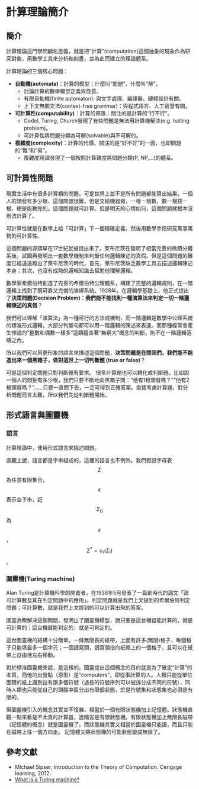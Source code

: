 # 計算理論簡介

## 簡介

計算理論這門學問顧名思義，就是把“計算”\(computation\)這個抽象的現象作為研究對象，用數學工具來分析和刻畫，並為此而建立的理論體系。

計算理論的三個核心問題：

* **自動機\(automata\)**：計算的模型；什麼叫“問題”，什麼叫“解”。
  * 討論計算的數學模型定義與性質。
  * 有限自動機\(finite automaton\): 與文字處理、編譯器、硬體設計有關。
  *  上下文無關文法\(context-free grammar\)：與程式語言、人工智慧有關。
* **可計算性\(computability\)**：計算的界限：關注的是計算的“行不行”。
  *  Godel, Turing, Church發現了有些問題是無法用計算機解決\(e.g. halting problem\)。
  * 可計算性將問題分類為可解\(solvable\)與不可解的。
* **複雜度\(complexity\)**：計算的代價，關注的是“好不好”的一面，也即問題的“難”和“易”。
  * 複雜度理論發現了一個按照計算難度將問題分類\(P, NP,…\)的體系。

## 可計算性問題

現實生活中有很多計算類的問題。可是世界上並不是所有問題都能算出結果。一個人的頭發有多少根，這個問題很難，但是交給機器做，一根一根數，數一根拔一根，總是能數完的。這個問題就可計算。但是明天的心情如何，這個問題就根本沒辦法計算了。

可計算性就是在數學上給「可計算」下一個精確定義，然後用數學手段研究萬事萬物的可計算性。

這個問題的源頭早在17世紀就被提出來了。萊布尼茨在發明了相當完善的微積分體系後，試圖再發明出一套數學機制來判斷任何邏輯陳述的真假。但是這個問題的難度已經遠遠超出了萊布尼茨的時代，首先，萊布尼茨缺乏數學工具去描述邏輯陳述本身；其次，也沒有成熟的邏輯知識去幫助他理解邏輯。

數學家希爾伯特創造了完善的希爾伯特公理體系，構建了完整的邏輯規則，在一階邏輯上找到了既可靠又完備的演繹系統。1928年，在邏輯學基礎上，他正式提出了**決策問題\(Decision Problem\)：我們能不能找到一種演算法來判定一切一階邏輯陳述的真假**？

我們可以理解「演算法」為一種可行的方法或機制，而一階邏輯是數學中公理系統的標准形式邏輯，大部分判斷句都可以用一階邏輯的陳述來表達。而那種經常會產生悖論的“整數和偶數一樣多”這類蘊含著“無窮大”概念的判斷，則不在一階邏輯范疇之內。

所以我們可以用更形象的語言來描述這個問題，**決策問題是在問我們，我們能不能造出來一個黑箱子，做對這世上一切判斷題 \(true or false\)**？

可是這個判定問題只對判斷題有要求。很多計算題也可以轉化成判斷題。比如說一個人的頭髮有多少根，我們只要不斷地向黑箱子問：“他有1根頭發嗎？”“他有2根頭發嗎？”……只要一直問下去，一定可得到正確答案。直接考慮計算題，對分析問題而言太難，所以我們先從判斷題開始。

## 形式語言與圖靈機

### 語言

計算理論中，使用形式語言來描述問題。

直觀上說，語言都是字串組成的，這裡的語言也不例外。我們假設字母表$$\Sigma $$為任意有限集合，$$\epsilon$$表示空子串，記$$\Sigma_0$$為$$\epsilon$$，$$\Sigma^{*}= \cup_i(\Sigma_i)$$。

### 圖靈機\(Turing machine\)

Alan Turing是計算機科學的開倉者，在1936年5月發表了一篇劃時代的論文「論可計算數及其在判定問題中的應用」。判定問題就是我們上文提到的希爾伯特判定問題；可計算數，就是我們上文提到的可以計算出來的答案。

圖靈為瞭解決這個問題，發明出了圖靈機模型，說只要是這台機器能計算的，就是可計算的；這台機器能判定的，就是可判定的。

這台圖靈機的結構十分簡單。一條無限長的紙帶，上面有許多\(無限\)格子，每個格子只能填最多一個字元；一個讀寫頭，讀寫頭指向紙帶上的一個格子，且可以在紙帶上自由地左右移動。

對於標准圖靈機來說，是這樣的。圖靈提出這個概念的目的就是為了確定“計算”的本質，而他的出發點（原型）是“computers”，即從事計算的人。人類只能從單位面積的紙上識別出有限多個符號（過長的符號序列可以被拆分成不同的符號），同時人類也只能從自己的頭腦中區分出有限個狀態，於是符號集和狀態集也必須是有限的。

但圖靈機引入的概念其實並不復雜，相當於一個有限狀態機加上記憶體。狀態機直觀一點來看是不太貴的計算器，進階峇是有限狀態機。有限狀態機加上無限長磁帶（記憶體的概念）就是圖靈機了。而狀態機其實又相當於圖靈機只能讀，而且只能在磁帶上往一個方向走。 記憶體又將狀態機的可能狀態變成無限了。





## 參考文獻

* Michael Sipser,  Introduction to the Theory of Computation. Cengage learning, 2012.
* [What is a Turing machine?](https://www.cl.cam.ac.uk/projects/raspberrypi/tutorials/turing-machine/one.html)

